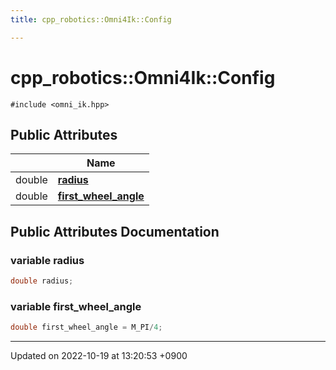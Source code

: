 ```yaml
---
title: cpp_robotics::Omni4Ik::Config

---
```


# cpp_robotics::Omni4Ik::Config






`#include <omni_ik.hpp>`

## Public Attributes

|                | Name           |
| -------------- | -------------- |
| double | **[radius](/cpp_robotics/doxybook/Classes/structcpp__robotics_1_1Omni4Ik_1_1Config/#variable-radius)**  |
| double | **[first_wheel_angle](/cpp_robotics/doxybook/Classes/structcpp__robotics_1_1Omni4Ik_1_1Config/#variable-first-wheel-angle)**  |

## Public Attributes Documentation

### variable radius

```cpp
double radius;
```


### variable first_wheel_angle

```cpp
double first_wheel_angle = M_PI/4;
```


-------------------------------

Updated on 2022-10-19 at 13:20:53 +0900